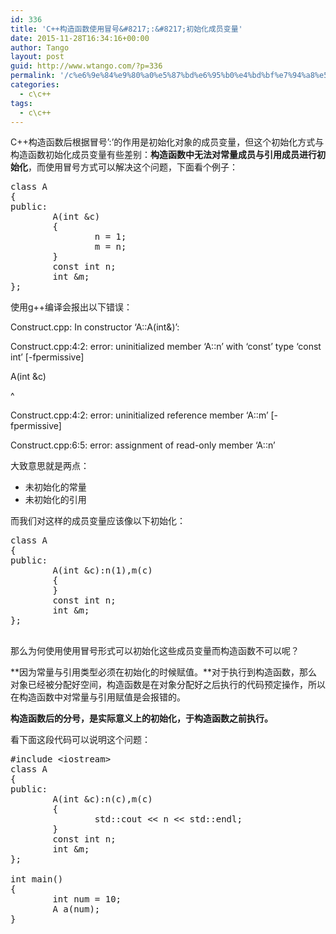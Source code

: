 ```yaml
---
id: 336
title: 'C++构造函数使用冒号&#8217;:&#8217;初始化成员变量'
date: 2015-11-28T16:34:16+00:00
author: Tango
layout: post
guid: http://www.wtango.com/?p=336
permalink: '/c%e6%9e%84%e9%80%a0%e5%87%bd%e6%95%b0%e4%bd%bf%e7%94%a8%e5%86%92%e5%8f%b7%e5%88%9d%e5%a7%8b%e5%8c%96%e6%88%90%e5%91%98%e5%8f%98%e9%87%8f/'
categories:
  - c\c++
tags:
  - c\c++
---
```

C++构造函数后根据冒号&#8217;:&#8217;的作用是初始化对象的成员变量，但这个初始化方式与构造函数初始化成员变量有些差别：**构造函数中无法对常量成员与引用成员进行初始化**，而使用冒号方式可以解决这个问题，下面看个例子：

<!--more-->

<pre class="brush: cpp; title: ; notranslate" title="">class A
{
public:
        A(int &amp;c)
        {
                n = 1;
                m = n;
        }
        const int n;
        int &amp;m;
};
</pre>

使用g++编译会报出以下错误：

Construct.cpp: In constructor ‘A::A(int&)’:
  
Construct.cpp:4:2: error: uninitialized member ‘A::n’ with ‘const’ type ‘const int’ [-fpermissive]
  
A(int &c)
  
^
  
Construct.cpp:4:2: error: uninitialized reference member ‘A::m’ [-fpermissive]
  
Construct.cpp:6:5: error: assignment of read-only member ‘A::n’

大致意思就是两点：

  * 未初始化的常量
  * 未初始化的引用

而我们对这样的成员变量应该像以下初始化：

<pre class="brush: cpp; title: ; notranslate" title="">class A
{
public:
        A(int &c):n(1),m(c)
        {
        }
        const int n;
        int &m;
};

</pre>

那么为何使用使用冒号形式可以初始化这些成员变量而构造函数不可以呢？

**因为常量与引用类型必须在初始化的时候赋值。**对于执行到构造函数，那么对象已经被分配好空间，构造函数是在对象分配好之后执行的代码预定操作，所以在构造函数中对常量与引用赋值是会报错的。

**构造函数后的分号，是实际意义上的初始化，于构造函数之前执行。**

看下面这段代码可以说明这个问题：

<pre class="brush: cpp; title: ; notranslate" title="">#include &lt;iostream&gt;
class A
{
public:
        A(int &c):n(c),m(c)
        {
                std::cout &lt;&lt; n &lt;&lt; std::endl;
        }
        const int n;
        int &m;
};

int main()
{
        int num = 10;
        A a(num);
}

</pre>